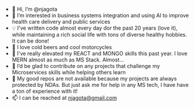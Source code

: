 - 👋 Hi, I’m @njagota
- 👀 I’m interested in business systems integration and using AI to improve health care delivery and public services
- 💡 I've written code almost every day dor the past 20 years (love it), while maintaining a rich social life with tons of diverse healthy hobbies. It can be done!
- 🍻 I love cold beers and cool motorcycles
- 🌱 I've really elevated my REACT and MONGO skills this past year. I love MERN almost as much as MS Stack. Almost...
- 💞️ I’d be glad to contribute on any projects that challenge my Microservices skills while helping others learn
- 💩 My good repos are not available because my projects are always protected by NDAs. But just ask me for help in any MS tech, I have have a ton of experience with it!
- 📫 I can be reached at njagota@gmail.com

<!---
njagota/njagota is a ✨ special ✨ repository because its `README.md` (this file) appears on your GitHub profile.
You can click the Preview link to take a look at your changes.
--->
